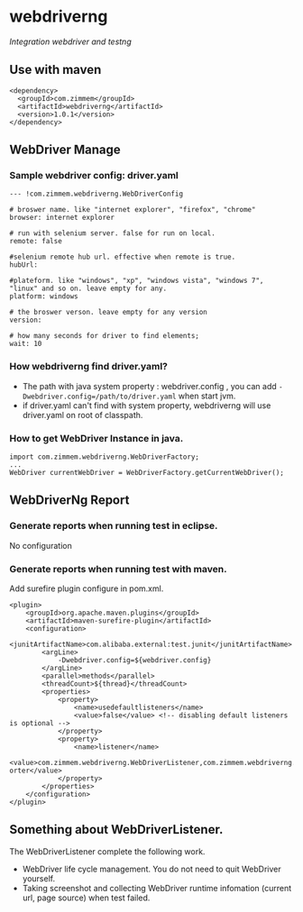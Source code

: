 webdriverng
===========

*Integration webdriver and testng*

## Use with maven

	<dependency>
	  <groupId>com.zimmem</groupId>
	  <artifactId>webdriverng</artifactId>
	  <version>1.0.1</version>
	</dependency>

## WebDriver Manage
### Sample webdriver config: driver.yaml

	--- !com.zimmem.webdriverng.WebDriverConfig
	
	# broswer name. like "internet explorer", "firefox", "chrome"
	browser: internet explorer
	
	# run with selenium server. false for run on local.
	remote: false
	
	#selenium remote hub url. effective when remote is true.
	hubUrl: 
	
	#plateform. like "windows", "xp", "windows vista", "windows 7", "linux" and so on. leave empty for any.
	platform: windows
	
	# the broswer verson. leave empty for any version
	version: 
	
	# how many seconds for driver to find elements;
	wait: 10

### How webdriverng find driver.yaml?

- The path with java system property : webdriver.config , you can add `-Dwebdriver.config=/path/to/driver.yaml` when start jvm.
- if driver.yaml can't find with system property, webdriverng will use driver.yaml on root of classpath.

### How to get WebDriver Instance in java.

	import com.zimmem.webdriverng.WebDriverFactory;
	...
	WebDriver currentWebDriver = WebDriverFactory.getCurrentWebDriver();

## WebDriverNg Report
### Generate reports when running test in eclipse. 
No configuration
### Generate reports when running test with maven.
Add surefire plugin configure in pom.xml.

	<plugin>
		<groupId>org.apache.maven.plugins</groupId>
		<artifactId>maven-surefire-plugin</artifactId>
		<configuration>
			<junitArtifactName>com.alibaba.external:test.junit</junitArtifactName>
			<argLine>
				-Dwebdriver.config=${webdriver.config}
			</argLine>
			<parallel>methods</parallel>
			<threadCount>${thread}</threadCount>
			<properties>
				<property>
					<name>usedefaultlisteners</name>
					<value>false</value> <!-- disabling default listeners is optional -->
				</property>
				<property>
					<name>listener</name>
					<value>com.zimmem.webdriverng.WebDriverListener,com.zimmem.webdriverng.report.WebDriverReport,org.testng.reporters.XMLRep
	orter</value>
				</property>
			</properties>
		</configuration>
	</plugin>


## Something about WebDriverListener.

The WebDriverListener complete the following work.

- WebDriver life cycle management. You do not need to quit WebDriver yourself.
- Taking screenshot and collecting WebDriver runtime infomation (current url, page source) when test failed.	